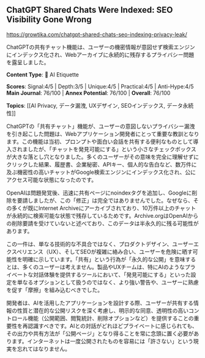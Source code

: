 ## ChatGPT Shared Chats Were Indexed: SEO Visibility Gone Wrong

https://growtika.com/chatgpt-shared-chats-seo-indexing-privacy-leak/

ChatGPTの共有チャット機能は、ユーザーの機密情報が意図せず検索エンジンにインデックス化され、Webアーカイブに永続的に残存するプライバシー問題を露呈しました。

**Content Type**: 🤝 AI Etiquette

**Scores**: Signal:4/5 | Depth:3/5 | Unique:4/5 | Practical:4/5 | Anti-Hype:4/5
**Main Journal**: 76/100 | **Annex Potential**: 76/100 | **Overall**: 76/100

**Topics**: [[AI Privacy, データ漏洩, UXデザイン, SEOインデックス, データ永続性]]

ChatGPTの「共有チャット」機能が、ユーザーの意図しないプライバシー漏洩を引き起こした問題は、Webアプリケーション開発者にとって重要な教訓となります。この機能は当初、プロンプトや面白い会話を共有する便利なものとして導入されましたが、「チャットを発見可能にする」という小さなチェックボックスが大きな落とし穴となりました。多くのユーザーがその意味を完全に理解せずにクリックした結果、履歴書、企業秘密、APIキー、個人的な告白など、数万件に及ぶ機密性の高いチャットがGoogle検索エンジンにインデックス化され、公にアクセス可能な状態になったのです。

OpenAIは問題発覚後、迅速に共有ページにnoindexタグを追加し、Googleに削除を要請しましたが、この「修正」は完全ではありませんでした。なぜなら、その多くが既にInternet Archiveにアーカイブされており、10万件以上のチャットが永続的に検索可能な状態で残存しているためです。Archive.orgはOpenAIからの削除要請を受けていないと述べており、このデータは半永久的に残る可能性があります。

この一件は、単なる技術的な不具合ではなく、プロダクトデザイン、ユーザーエクスペリエンス（UX）、そしてSEOが複雑に絡み合い、ユーザーを危険に晒す可能性を明確に示しています。「共有」という行為が「永久的な公開」を意味するとは、多くのユーザーは考えません。製品やUXチームは、特にAIのようなプライベートな対話体験を提供するツールにおいて、「発見可能にする」といった設定を単なるオプションとして扱うのではなく、より強い警告や、ユーザーに熟慮を促す「摩擦」を組み込むべきでした。

開発者は、AIを活用したアプリケーションを設計する際、ユーザーが共有する情報の性質と潜在的な公開リスクを深く考慮し、明示的な同意、透明性の高いコントロール機能（公開範囲、閲覧統計、削除オプションなど）を提供することの重要性を再認識すべきです。AIとの対話がどれほどプライベートに感じられても、その出力や共有方法が「公開ページ」となり得ることを常に念頭に置く必要があります。インターネットは一度公開されたものを容易には「許さない」という現実を忘れてはなりません。